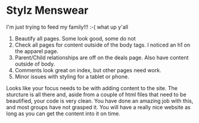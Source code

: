 # Stylz Menswear
 I'm just trying to feed my family!!! :-(
   what up y'all

1. Beautify all pages. Some look good, some do not
2. Check all pages for content outside of the body tags. I noticed an h1 on the apparel page.
3. Parent/Child relationships are off on the deals page. Also have content outside of body.
4. Comments look great on index, but other pages need work.
5. Minor issues with styling for a tablet or phone.


Looks like your focus needs to be with adding content to the site. The sturcture is all there and, aside from a couple of html files that need to be beautified, your code is very clean. You have done an amazing job with this, and most groups have not grasped it. You will have a really nice website as long as you can get the content into it on time.
